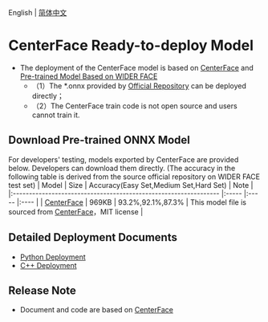 English | [简体中文](README_CN.md)

# CenterFace Ready-to-deploy Model

- The deployment of the CenterFace model is based on [CenterFace](https://github.com/Star-Clouds/CenterFace.git) and [Pre-trained Model Based on WIDER FACE](https://github.com/Star-Clouds/CenterFace.git)
  - （1）The *.onnx provided by [Official Repository](https://github.com/Star-Clouds/CenterFace.git) can be deployed directly；
  - （2）The CenterFace train code is not open source and users cannot train it.


## Download Pre-trained ONNX Model

For developers' testing, models exported by CenterFace are provided below. Developers can download them directly. (The accuracy in the following table is derived from the source official repository on WIDER FACE test set)
| Model                                                               | Size    | Accuracy(Easy Set,Medium Set,Hard Set)  | Note |
|:---------------------------------------------------------------- |:----- |:----- |:---- |
| [CenterFace](https://bj.bcebos.com/paddlehub/fastdeploy/CenterFace.onnx) | 969KB | 93.2%,92.1%,87.3% | This model file is sourced from [CenterFace](https://github.com/Star-Clouds/CenterFace.git)，MIT license |


## Detailed Deployment Documents

- [Python Deployment](python)
- [C++ Deployment](cpp)

## Release Note

- Document and code are based on [CenterFace](https://github.com/Star-Clouds/CenterFace.git) 